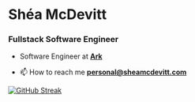 # Shéa McDevitt

### Fullstack Software Engineer

- Software Engineer at [**Ark**](https://communities.projectark.co.uk)

- 📫 How to reach me **personal@sheamcdevitt.com**

[![GitHub Streak](https://streak-stats.demolab.com?user=sheamcdevitt)](https://git.io/streak-stats)


